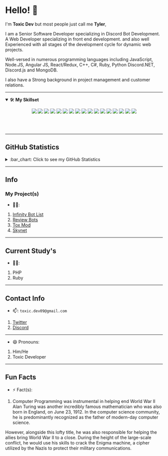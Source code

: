 # Hello! 👋
I'm **Toxic Dev** but most people just call me **Tyler**, 

I am a Senior Software Developer specializing in Discord Bot Development. A Web Developer specializing in front end development. 
and also well Experienced with all stages of the development cycle for dynamic web projects. 

Well-versed in numerous programming languages including JavaScript, Node.JS, Angular JS, React/Redux, C++, C#, Ruby, Python Discord.NET, Discord.js and MongoDB. 

I also have a Strong background in project management and customer relations.

---

<details open>
<summary>🛠 <b>My Skillset</b></summary>
 <p align="center">
  <img src="https://img.shields.io/badge/Node.JS-black?style=for-the-badge&logo=node.js" />
  <img src="https://img.shields.io/badge/-HTML5-black?style=for-the-badge&logo=HTML5" />
  <img src="https://img.shields.io/badge/CSS-black?style=for-the-badge&logo=css3&logoColor=1572B6" />
  <img src="https://img.shields.io/badge/Javascript-black?style=for-the-badge&logo=javascript" />
  <img src="https://img.shields.io/badge/Typescript-black?style=for-the-badge&logo=typescript" />
  <img src="https://img.shields.io/badge/TailwindCSS-black?style=for-the-badge&logo=Tailwind%20CSS" />
  <img src="https://img.shields.io/badge/Nuxt-black?style=for-the-badge&logo=Nuxt.js" />
  <img src="https://img.shields.io/badge/Vue-black?style=for-the-badge&logo=Vue.js" />
  <img src="https://img.shields.io/badge/React-black?style=for-the-badge&logo=react" />
  <img src="https://img.shields.io/badge/Font%20Awesome-black?style=for-the-badge&logo=Font%20Awesome" />
  <img src="https://img.shields.io/badge/Github-black?style=for-the-badge&logo=Github" />
  <img src="https://img.shields.io/badge/Visual%20Studio%20Code-black?style=for-the-badge&logo=visual-studio-code&logoColor=007ACC" />
  <img src="https://img.shields.io/badge/NPM-black?style=for-the-badge&logo=npm" />
  <img src="https://img.shields.io/badge/MongoDB-black?style=for-the-badge&logo=Mongodb" />
  <img src="https://img.shields.io/badge/Photoshop-black?style=for-the-badge&logo=Adobe%20Photoshop" />
  <img src="https://img.shields.io/badge/Windows-black?style=for-the-badge&logo=Windows" />
  <img src="https://img.shields.io/badge/Python-black?style=for-the-badge&logo=Python" />
 </p>
</details>
<br><br><hr>

## GitHub Statistics
<details>
  <summary>
    :bar_chart: Click to see my GitHub Statistics
  </summary>
  <p align="center">
&nbsp;<img align="center" src="https://github-readme-stats.vercel.app/api?username=TheRealToxicDev&show_icons=true&theme=dracula" alt="Toxic Dev" height="200"/>
<img align="center" src="https://github-readme-stats.vercel.app/api/top-langs/?username=TheRealToxicDev&hide=lua&theme=dracula" alt="Toxic Dev's github stats"/>
<div><img src="https://github-profile-trophy.vercel.app/?username=TheRealToxicDev&theme=dracula" width="1200"></div>
  </p>
</details>

--- 

## Info

### My Project(s)
- 👨‍💻:  
1. [Infinity Bot List](https://infinitybots.xyz)
2. [Review Bots](https://reviewbots.xyz) 
3. [Tox Mod](https://toxmod.xyz)
4. [Skynet](https://skynet.toxicdev.me)

---

## Current Study's
  - 👨‍🏫:
1. PHP
2. Ruby

---

## Contact Info
- 📫: `toxic.dev09@gmail.com`
1. [Twitter](https://twitter.com/TheRealToxicDev)
2. [Discord](https://discordapp.com/users/510065483693817867)

---

- 😄 Pronouns: 
1. Him/He
2. Toxic Developer

---

## Fun Facts
- ⚡ Fact(s): 
1. Computer Programming was instrumental in helping end World War II
Alan Turing was another incredibly famous mathematician who was also born in England, on June 23, 1912. In the computer science community, he is predominantly recognized as the father of modern-day computer science.

However, alongside this lofty title, he was also responsible for helping the allies bring World War II to a close. During the height of the large-scale conflict, he would use his skills to crack the Enigma machine, a cipher utilized by the Nazis to protect their military communications.
